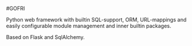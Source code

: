 #GOFRI

Python web framework with builtin SQL-support, ORM, URL-mappings and easily configurable module management and inner builtin packages.

Based on Flask and SqlAlchemy.